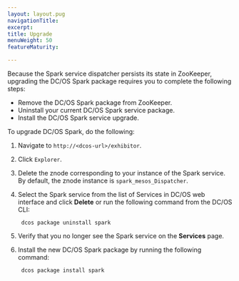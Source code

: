```yaml
---
layout: layout.pug
navigationTitle: 
excerpt:
title: Upgrade
menuWeight: 50
featureMaturity:

---
```


<!-- This source repo for this topic is https://github.com/mesosphere/dcos-commons -->

Because the Spark service dispatcher persists its state in ZooKeeper, upgrading the DC/OS Spark package requires you to complete the following steps:
- Remove the DC/OS Spark package from ZooKeeper.
- Uninstall your current DC/OS Spark service package.
- Install the DC/OS Spark service upgrade. 

To upgrade DC/OS Spark, do the following:
1. Navigate to `http://<dcos-url>/exhibitor`. 
1. Click `Explorer`. 
1. Delete the znode corresponding to your instance of the Spark service. By default, the znode instance is `spark_mesos_Dispatcher`.
1. Select the Spark service from the list of Services in DC/OS web interface and click **Delete** or run the following command from the DC/OS CLI:

        dcos package uninstall spark

1. Verify that you no longer see the Spark service on the **Services** page.
1. Install the new DC/OS Spark package by running the following command:

        dcos package install spark
